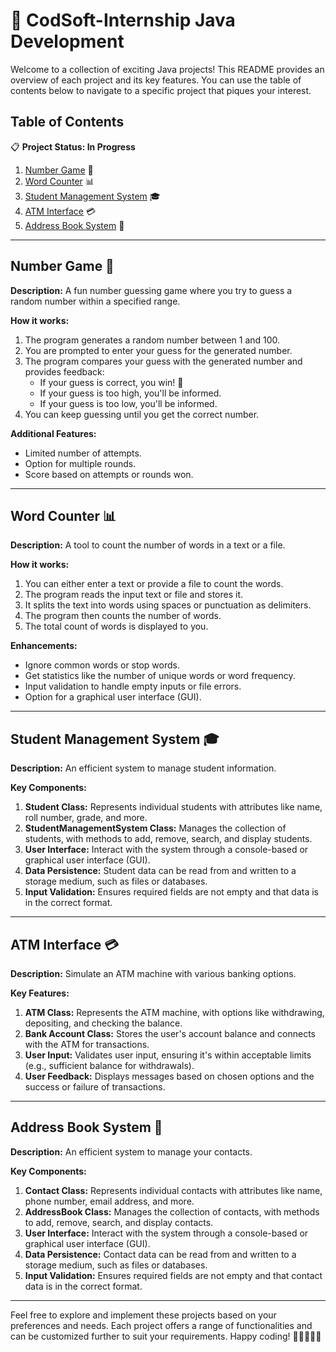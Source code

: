 # 🚀 CodSoft-Internship Java Development

Welcome to a collection of exciting Java projects! This README provides an overview of each project and its key features. You can use the table of contents below to navigate to a specific project that piques your interest.

## Table of Contents
📋 **Project Status: In Progress**
1. [Number Game](#number-game) 🎲
2. [Word Counter](#word-counter) 📊
3. [Student Management System](#student-management-system) 🎓
4. [ATM Interface](#atm-interface) 💳
5. [Address Book System](#address-book-system) 📇

---

## Number Game 🎲

**Description:** A fun number guessing game where you try to guess a random number within a specified range.

**How it works:**
1. The program generates a random number between 1 and 100.
2. You are prompted to enter your guess for the generated number.
3. The program compares your guess with the generated number and provides feedback:
   - If your guess is correct, you win! 🎉
   - If your guess is too high, you'll be informed.
   - If your guess is too low, you'll be informed.
4. You can keep guessing until you get the correct number.

**Additional Features:**
- Limited number of attempts.
- Option for multiple rounds.
- Score based on attempts or rounds won.

---

## Word Counter 📊

**Description:** A tool to count the number of words in a text or a file.

**How it works:**
1. You can either enter a text or provide a file to count the words.
2. The program reads the input text or file and stores it.
3. It splits the text into words using spaces or punctuation as delimiters.
4. The program then counts the number of words.
5. The total count of words is displayed to you.

**Enhancements:**
- Ignore common words or stop words.
- Get statistics like the number of unique words or word frequency.
- Input validation to handle empty inputs or file errors.
- Option for a graphical user interface (GUI).

---

## Student Management System 🎓

**Description:** An efficient system to manage student information.

**Key Components:**
1. **Student Class:** Represents individual students with attributes like name, roll number, grade, and more.
2. **StudentManagementSystem Class:** Manages the collection of students, with methods to add, remove, search, and display students.
3. **User Interface:** Interact with the system through a console-based or graphical user interface (GUI).
4. **Data Persistence:** Student data can be read from and written to a storage medium, such as files or databases.
5. **Input Validation:** Ensures required fields are not empty and that data is in the correct format.

---

## ATM Interface 💳

**Description:** Simulate an ATM machine with various banking options.

**Key Features:**
1. **ATM Class:** Represents the ATM machine, with options like withdrawing, depositing, and checking the balance.
2. **Bank Account Class:** Stores the user's account balance and connects with the ATM for transactions.
3. **User Input:** Validates user input, ensuring it's within acceptable limits (e.g., sufficient balance for withdrawals).
4. **User Feedback:** Displays messages based on chosen options and the success or failure of transactions.

---

## Address Book System 📇

**Description:** An efficient system to manage your contacts.

**Key Components:**
1. **Contact Class:** Represents individual contacts with attributes like name, phone number, email address, and more.
2. **AddressBook Class:** Manages the collection of contacts, with methods to add, remove, search, and display contacts.
3. **User Interface:** Interact with the system through a console-based or graphical user interface (GUI).
4. **Data Persistence:** Contact data can be read from and written to a storage medium, such as files or databases.
5. **Input Validation:** Ensures required fields are not empty and that contact data is in the correct format.

---

Feel free to explore and implement these projects based on your preferences and needs. Each project offers a range of functionalities and can be customized further to suit your requirements. Happy coding! 🚀👨‍💻👩‍💻

